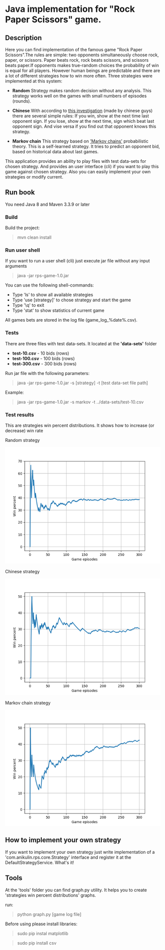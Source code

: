# Java implementation for "Rock Paper Scissors" game.

## Description
Here you can find implementation of the famous game "Rock Paper Scissors".The rules are simple: two opponents simultaneously choose rock, paper, or scissors. Paper beats rock, rock beats scissors, and scissors beats paper.If opponents makes true-random choices the probability of win is equal for all players. However human beings are predictable and there are a lot of different strategies how to win more often.
Three strategies were implemented at this system:

* **Random** Strategy makes random decision without any analysis. This strategy works well on the games with small numbers of episodes (rounds).

* **Chinese** With according to [this investigation](https://arxiv.org/pdf/1404.5199v1.pdf) (made by chinese guys) there are several simple rules: If you win, show at the next time last opponent sign. If you lose, show at the next time, sign which beat last opponent sign. And vise versa if you find out that opponent knows this strategy.

* **Markov chain** This strategy based on ['Markov chains'](https://en.wikipedia.org/wiki/Markov_chain) probabilistic theory. This is a self-learned strategy. It tries to predict an opponent bid, based on  historical data about last games.

This application provides an ability to play files with test data-sets for chosen strategy. And provides an user interface (cli) if you want to play this game against chosen strategy.
Also you can easily implement your own strategies or modify current.

## Run book
You need Java 8 and Maven 3.3.9 or later

### Build
Build the project:
>mvn clean install

### Run user shell
If you want to run a user shell (cli) just execute jar file without any input arguments
>java -jar rps-game-1.0.jar

You can use the following shell-commands:

* Type 'ls' to show all available strategies
* Type 'use [strategy]' to chose strategy and start the game
* Type '\q' to exit
* Type 'stat' to show statistics of current game

All games bets are stored in the log file (game_log_%date%.csv).

### Tests
There are three files with test data-sets. It located at the **'data-sets'** folder

* **test-10.csv** - 10 bids (rows)
* **test-100.csv** - 100 bids (rows)
* **test-300.csv** - 300 bids (rows)

Run jar file with the following parameters:
>java -jar rps-game-1.0.jar -s [strategy] -t [test data-set file path]

Example:
>java -jar rps-game-1.0.jar -s markov -t ../data-sets/test-10.csv

### Test results
This are strategies win percent distributions. It shows how to increase (or decrease) win rate

Random strategy

![Alt text](tools/random_300.png)

Chinese strategy

![Alt text](tools/chinese_300.png)

Markov chain strategy

![Alt text](tools/markov_300.png)


## How to implement your own strategy
If you want to implement your own strategy just write implementation of a 'com.anikulin.rps.core.Strategy' interface and register it at the DefaultStrategyService. What's it!

## Tools
At the 'tools' folder you can find graph.py utility. It helps you to create 'strategies win percent distributions' graphs.

run: 
>python graph.py [game log file]

Before using please install libraries:

>sudo pip instal matplotlib

>sudo pip install csv


